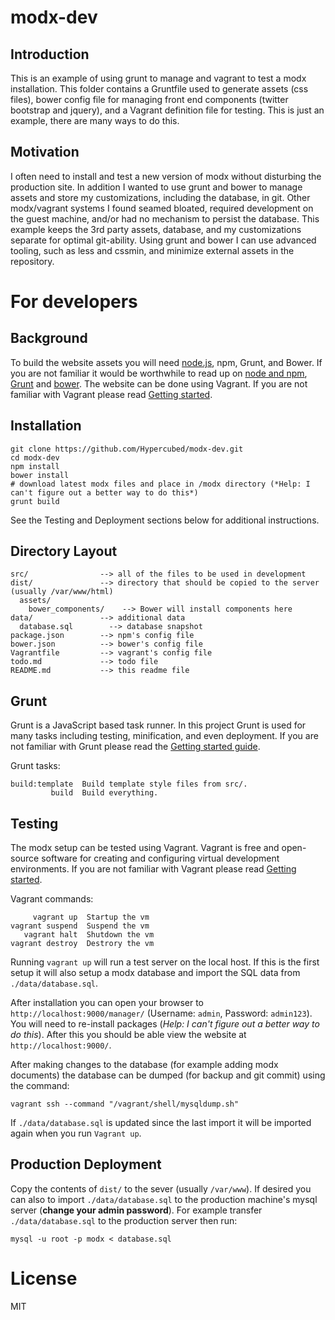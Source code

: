 # modx-dev

## Introduction

This is an example of using grunt to manage and vagrant to test a modx installation.  This folder contains a Gruntfile used to generate assets (css files), bower config file for managing front end components (twitter bootstrap and jquery), and a Vagrant definition file for testing.  This is just an example, there are many ways to do this.

## Motivation

I often need to install and test a new version of modx without disturbing the production site. In addition I wanted to use grunt and bower to manage assets and store my customizations, including the database, in git.  Other modx/vagrant systems I found seamed bloated, required development on the guest machine, and/or had no mechanism to persist the database.  This example keeps the 3rd party assets, database, and my customizations separate for optimal git-ability.  Using grunt and bower I can use advanced tooling, such as less and cssmin, and minimize external assets in the repository.

# For developers

## Background

To build the website assets you will need [node.js](http://nodejs.org/), npm, Grunt, and Bower. If you are not familiar it would be worthwhile to read up on [node and npm](http://www.joyent.com/blog/installing-node-and-npm/), [Grunt](https://github.com/gruntjs/grunt/wiki/Getting-started) and [bower](http://bower.io/).  The website can be done using Vagrant.  If you are not familiar with Vagrant please read [Getting started](http://docs.vagrantup.com/v2/getting-started/index.html).

## Installation

    git clone https://github.com/Hypercubed/modx-dev.git
    cd modx-dev
    npm install
    bower install
    # download latest modx files and place in /modx directory (*Help: I can't figure out a better way to do this*)
    grunt build

See the Testing and Deployment sections below for additional instructions.

## Directory Layout

    src/                --> all of the files to be used in development
    dist/               --> directory that should be copied to the server (usually /var/www/html)
      assets/
        bower_components/    --> Bower will install components here
    data/               --> additional data
      database.sql        --> database snapshot
    package.json        --> npm's config file
    bower.json          --> bower's config file
    Vagrantfile         --> vagrant's config file
    todo.md             --> todo file
    README.md           --> this readme file

## Grunt

Grunt is a JavaScript based task runner.  In this project Grunt is used for many tasks including testing, minification, and even deployment.  If you are not familiar with Grunt please read the [Getting started guide](https://github.com/gruntjs/grunt/wiki/Getting-started).

Grunt tasks:


    build:template  Build template style files from src/.
             build  Build everything.

## Testing

The modx setup can be tested using Vagrant.  Vagrant is free and open-source software for creating and configuring virtual development environments.  If you are not familiar with Vagrant please read [Getting started](http://docs.vagrantup.com/v2/getting-started/index.html).

Vagrant commands:

         vagrant up  Startup the vm
    vagrant suspend  Suspend the vm
       vagrant halt  Shutdown the vm
    vagrant destroy  Destrory the vm

Running `vagrant up` will run a test server on the local host. If this is the first setup it will also setup a modx database and import the SQL data from `./data/database.sql`.

After installation you can open your browser to `http://localhost:9000/manager/` (Username: `admin`, Password: `admin123`).  You will need to re-install packages (*Help:  I can't figure out a better way to do this*).  After this you should be able view the website at `http://localhost:9000/`.

After making changes to the database (for example adding modx documents) the database can be dumped (for backup and git commit) using the command:

    vagrant ssh --command "/vagrant/shell/mysqldump.sh"

If `./data/database.sql` is updated since the last import it will be imported again when you run `Vagrant up`.

## Production Deployment

Copy the contents of `dist/` to the sever (usually `/var/www`).  If desired you can also to import `./data/database.sql` to the production machine's mysql server (**change your admin password**).  For example transfer `./data/database.sql` to the production server then run:
  
    mysql -u root -p modx < database.sql

# License

MIT
